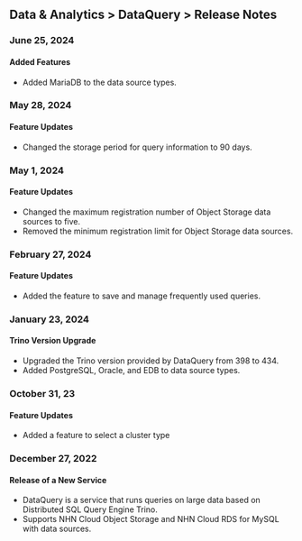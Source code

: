## Data & Analytics > DataQuery > Release Notes

### June 25, 2024
#### Added Features
* Added MariaDB to the data source types.

### May 28, 2024
#### Feature Updates
* Changed the storage period for query information to 90 days.

### May 1, 2024
#### Feature Updates
* Changed the maximum registration number of Object Storage data sources to five.
* Removed the minimum registration limit for Object Storage data sources.

### February 27, 2024
#### Feature Updates
- Added the feature to save and manage frequently used queries.

### January 23, 2024   
#### Trino Version Upgrade
* Upgraded the Trino version provided by DataQuery from 398 to 434.
* Added PostgreSQL, Oracle, and EDB to data source types.

### October 31, 23
#### Feature Updates
* Added a feature to select a cluster type

### December 27, 2022

#### Release of a New Service

* DataQuery is a service that runs queries on large data based on Distributed SQL Query Engine Trino.
* Supports NHN Cloud Object Storage and NHN Cloud RDS for MySQL with data sources.
